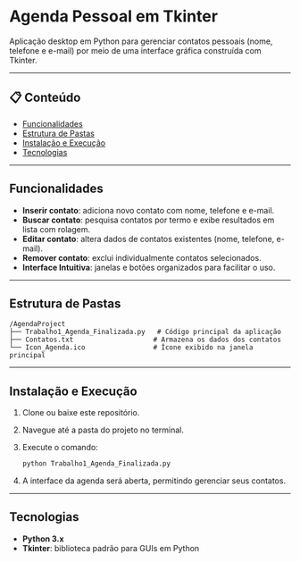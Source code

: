# Agenda Pessoal em Tkinter

&#x20;&#x20;

Aplicação desktop em Python para gerenciar contatos pessoais (nome, telefone e e-mail) por meio de uma interface gráfica construída com Tkinter.

---

## 📋 Conteúdo

* [Funcionalidades](#funcionalidades)
* [Estrutura de Pastas](#estrutura-de-pastas)
* [Instalação e Execução](#instalação-e-execução)
* [Tecnologias](#tecnologias)

---

## Funcionalidades

* **Inserir contato**: adiciona novo contato com nome, telefone e e-mail.
* **Buscar contato**: pesquisa contatos por termo e exibe resultados em lista com rolagem.
* **Editar contato**: altera dados de contatos existentes (nome, telefone, e-mail).
* **Remover contato**: exclui individualmente contatos selecionados.
* **Interface Intuitiva**: janelas e botões organizados para facilitar o uso.

---

## Estrutura de Pastas

```
/AgendaProject
├── Trabalho1_Agenda_Finalizada.py   # Código principal da aplicação
├── Contatos.txt                    # Armazena os dados dos contatos
└── Icon_Agenda.ico                 # Ícone exibido na janela principal
```

---

## Instalação e Execução

1. Clone ou baixe este repositório.
2. Navegue até a pasta do projeto no terminal.
3. Execute o comando:

   ```bash
   python Trabalho1_Agenda_Finalizada.py
   ```
4. A interface da agenda será aberta, permitindo gerenciar seus contatos.

---

## Tecnologias

* **Python 3.x**
* **Tkinter**: biblioteca padrão para GUIs em Python
